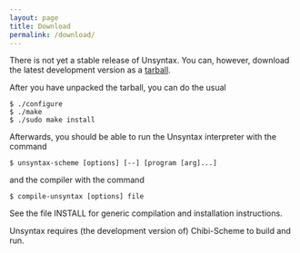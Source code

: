 ```yaml
---
layout: page
title: Download
permalink: /download/
---
```


There is not yet a stable release of Unsyntax.  You can, however,
download the latest development version as a [tarball][unsyntax-tb].

After you have unpacked the tarball, you can do the usual

~~~
$ ./configure
$ ./make
$ ./sudo make install
~~~

Afterwards, you should be able to run the Unsyntax interpreter with
the command

~~~
$ unsyntax-scheme [options] [--] [program [arg]...]
~~~

and the compiler with the command

~~~
$ compile-unsyntax [options] file
~~~

See the file INSTALL for generic compilation and installation instructions.

Unsyntax requires (the development version of) Chibi-Scheme to build and
run.

[unsyntax-tb]: https://gitlab.com/nieper/unsyntax/-/jobs/artifacts/master/raw/build/unsyntax-latest.tar.gz?job=build-distcheck
